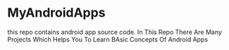 # MyAndroidApps
this repo contains android app source code.
In This Repo There Are Many Projects Which Helps You To Learn BAsic Concepts Of Android Apps

